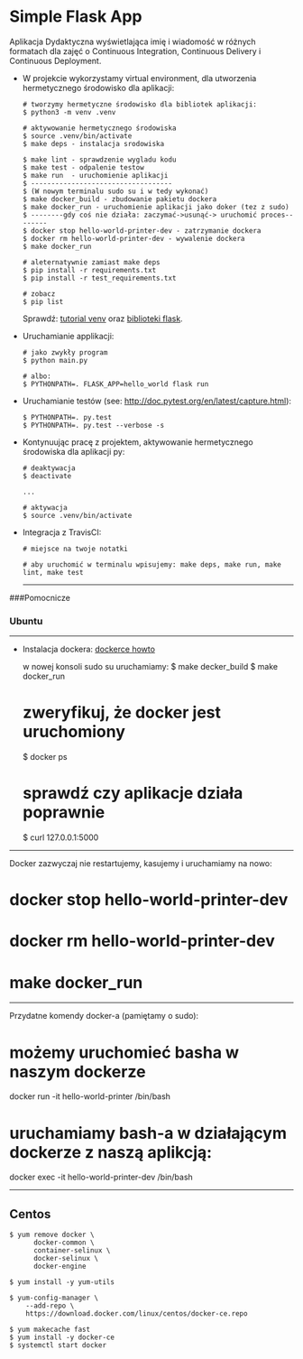 # Simple Flask App

Aplikacja Dydaktyczna wyświetlająca imię i wiadomość w różnych formatach dla zajęć
o Continuous Integration, Continuous Delivery i Continuous Deployment.

- W projekcie wykorzystamy virtual environment, dla utworzenia hermetycznego środowisko dla aplikacji:

  ```
  # tworzymy hermetyczne środowisko dla bibliotek aplikacji:
  $ python3 -m venv .venv

  # aktywowanie hermetycznego środowiska
  $ source .venv/bin/activate
  $ make deps - instalacja srodowiska

  $ make lint - sprawdzenie wygladu kodu
  $ make test - odpalenie testow
  $ make run  - uruchomienie aplikacji
  $ -----------------------------------
  $ (W nowym terminalu sudo su i w tedy wykonać)
  $ make docker_build - zbudowanie pakietu dockera
  $ make docker_run - uruchomienie aplikacji jako doker (tez z sudo)
  $ --------gdy coś nie działa: zaczymać->usunąć-> uruchomić proces--------
  $ docker stop hello-world-printer-dev - zatrzymanie dockera
  $ docker rm hello-world-printer-dev - wywalenie dockera
  $ make docker_run

  # aleternatywnie zamiast make deps
  $ pip install -r requirements.txt
  $ pip install -r test_requirements.txt

  # zobacz
  $ pip list
  ```

  Sprawdź: [tutorial venv](https://docs.python.org/3/tutorial/venv.html) oraz [biblioteki flask](http://flask.pocoo.org).

- Uruchamianie applikacji:

  ```
  # jako zwykły program
  $ python main.py

  # albo:
  $ PYTHONPATH=. FLASK_APP=hello_world flask run
  ```

- Uruchamianie testów (see: http://doc.pytest.org/en/latest/capture.html):

  ```
  $ PYTHONPATH=. py.test
  $ PYTHONPATH=. py.test --verbose -s
  ```

- Kontynuując pracę z projektem, aktywowanie hermetycznego środowiska dla aplikacji py:

  ```
  # deaktywacja
  $ deactivate
  ```

  ```
  ...

  # aktywacja
  $ source .venv/bin/activate
  ```

- Integracja z TravisCI:

  ```
  # miejsce na twoje notatki
  ```
  ```
  # aby uruchomić w terminalu wpisujemy: make deps, make run, make lint, make test
  ```
  ----------------------------------------

###Pomocnicze

### Ubuntu

-----------------------------------------

- Instalacja dockera: [dockerce howto](https://docs.docker.com/install/linux/docker-ce/ubuntu/)

  w nowej konsoli sudo su uruchamiamy:
  $ make decker_build
  $ make docker_run
  # zweryfikuj, że docker jest uruchomiony
  $ docker ps
  # sprawdź czy aplikacje działa poprawnie
  $ curl 127.0.0.1:5000

------------------------
  Docker zazwyczaj nie restartujemy, kasujemy i uruchamiamy na nowo:
  # docker stop hello-world-printer-dev
  # docker rm hello-world-printer-dev
  # make docker_run

------------------------
  Przydatne komendy docker-a (pamiętamy o sudo):
  # możemy uruchomieć basha w naszym dockerze
  docker run -it hello-world-printer /bin/bash
  # uruchamiamy bash-a w działającym dockerze z naszą aplikcją:
  docker exec -it hello-world-printer-dev /bin/bash

-----------------------------------------
## Centos

  ```
  $ yum remove docker \
        docker-common \
        container-selinux \
        docker-selinux \
        docker-engine

  $ yum install -y yum-utils

  $ yum-config-manager \
      --add-repo \
      https://download.docker.com/linux/centos/docker-ce.repo

  $ yum makecache fast
  $ yum install -y docker-ce
  $ systemctl start docker
  ```
